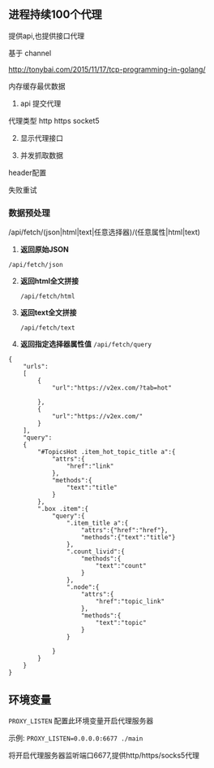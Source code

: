 

## 进程持续100个代理

提供api,也提供接口代理

基于 channel



http://tonybai.com/2015/11/17/tcp-programming-in-golang/


内存缓存最优数据


1. api 提交代理

代理类型
http
https
socket5

2. 显示代理接口


3. 并发抓取数据

header配置

失败重试



### 数据预处理

​/api/fetch/(json|html|text|任意选择器)/(任意属性|html|text)



1. **返回原始JSON**

  `/api/fetch/json`
  
2. **返回html全文拼接**

   `/api/fetch/html`

3. **返回text全文拼接**

   `/api/fetch/text`

4. **返回指定选择器属性值**
    `/api/fetch/query`
    

```
{
	"urls":
	[
		{
			"url":"https://v2ex.com/?tab=hot"
			
		},
		{
			"url":"https://v2ex.com/"
		}
	],
	"query":
	{
		"#TopicsHot .item_hot_topic_title a":{
			"attrs":{
				"href":"link"
			},
			"methods":{
				"text":"title"
			}
		},
		".box .item":{
			"query":{
				".item_title a":{
					"attrs":{"href":"href"},
					"methods":{"text":"title"}
				},
				".count_livid":{
					"methods":{
						"text":"count"
					}
				},
				".node":{
					"attrs":{
						"href":"topic_link"
					},
					"methods":{
						"text":"topic"
					}
				}
				
			}
		}
	}
}
```


## 环境变量

`PROXY_LISTEN` 配置此环境变量开启代理服务器

示例: `PROXY_LISTEN=0.0.0.0:6677 ./main`

将开启代理服务器监听端口6677,提供http/https/socks5代理
